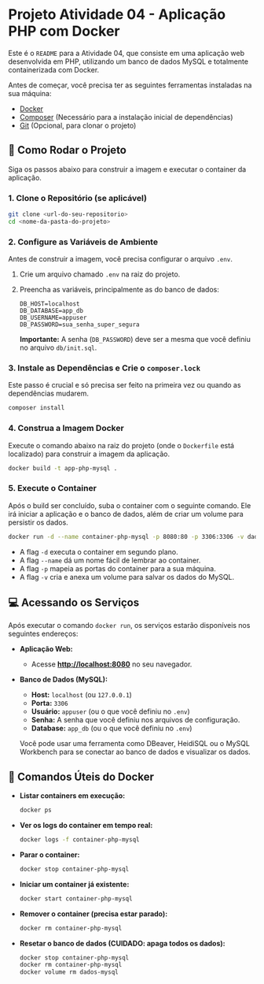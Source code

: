 # Projeto Atividade 04 - Aplicação PHP com Docker

Este é o `README` para a Atividade 04, que consiste em uma aplicação web desenvolvida em PHP, utilizando um banco de dados MySQL e totalmente containerizada com Docker.

Antes de começar, você precisa ter as seguintes ferramentas instaladas na sua máquina:
* [Docker](https://www.docker.com/get-started)
* [Composer](https://getcomposer.org/download/) (Necessário para a instalação inicial de dependências)
* [Git](https://git-scm.com/downloads) (Opcional, para clonar o projeto)

## 🚀 Como Rodar o Projeto

Siga os passos abaixo para construir a imagem e executar o container da aplicação.

### 1. Clone o Repositório (se aplicável)
```bash
git clone <url-do-seu-repositorio>
cd <nome-da-pasta-do-projeto>
```

### 2. Configure as Variáveis de Ambiente
Antes de construir a imagem, você precisa configurar o arquivo `.env`.
1.  Crie um arquivo chamado `.env` na raiz do projeto.
2.  Preencha as variáveis, principalmente as do banco de dados:

    ```env
    DB_HOST=localhost
    DB_DATABASE=app_db
    DB_USERNAME=appuser
    DB_PASSWORD=sua_senha_super_segura
    ```
    **Importante:** A senha (`DB_PASSWORD`) deve ser a mesma que você definiu no arquivo `db/init.sql`.

### 3. Instale as Dependências e Crie o `composer.lock`
Este passo é crucial e só precisa ser feito na primeira vez ou quando as dependências mudarem.
```bash
composer install
```

### 4. Construa a Imagem Docker
Execute o comando abaixo na raiz do projeto (onde o `Dockerfile` está localizado) para construir a imagem da aplicação.

```bash
docker build -t app-php-mysql .
```

### 5. Execute o Container
Após o build ser concluído, suba o container com o seguinte comando. Ele irá iniciar a aplicação e o banco de dados, além de criar um volume para persistir os dados.

```bash
docker run -d --name container-php-mysql -p 8080:80 -p 3306:3306 -v dados-mysql:/var/lib/mysql app-php-mysql
```
* A flag `-d` executa o container em segundo plano.
* A flag `--name` dá um nome fácil de lembrar ao container.
* A flag `-p` mapeia as portas do container para a sua máquina.
* A flag `-v` cria e anexa um volume para salvar os dados do MySQL.

## 💻 Acessando os Serviços

Após executar o comando `docker run`, os serviços estarão disponíveis nos seguintes endereços:

* **Aplicação Web:**
    * Acesse [**http://localhost:8080**](http://localhost:8080) no seu navegador.

* **Banco de Dados (MySQL):**
    * **Host:** `localhost` (ou `127.0.0.1`)
    * **Porta:** `3306`
    * **Usuário:** `appuser` (ou o que você definiu no `.env`)
    * **Senha:** A senha que você definiu nos arquivos de configuração.
    * **Database:** `app_db` (ou o que você definiu no `.env`)

    Você pode usar uma ferramenta como DBeaver, HeidiSQL ou o MySQL Workbench para se conectar ao banco de dados e visualizar os dados.

## 🐳 Comandos Úteis do Docker

* **Listar containers em execução:**
    ```bash
    docker ps
    ```
* **Ver os logs do container em tempo real:**
    ```bash
    docker logs -f container-php-mysql
    ```
* **Parar o container:**
    ```bash
    docker stop container-php-mysql
    ```
* **Iniciar um container já existente:**
    ```bash
    docker start container-php-mysql
    ```
* **Remover o container (precisa estar parado):**
    ```bash
    docker rm container-php-mysql
    ```
* **Resetar o banco de dados (CUIDADO: apaga todos os dados):**
    ```bash
    docker stop container-php-mysql
    docker rm container-php-mysql
    docker volume rm dados-mysql
    ```
